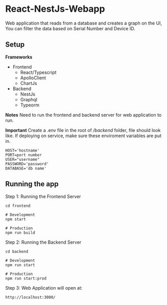# React-NestJs-Webapp
Web application that reads from a database and creates a graph on the UI, You can filter the data based on Serial Number and Device ID.
## Setup

**Frameworks**
- Frontend
  - React/Typescript
  - ApolloClient
  - ChartJs
- Backend
  - NestJs
  - Graphql
  - Typeorm

**Notes**
Need to run the frontend and backend server for web application to run.

**Important**
Create a .env file in the root of */backend* folder, file should look like. 
If deploying on service, make sure these enviroment variables are put in.
```
HOST='hostname'
PORT=port number
USER="username"
PASSWORD='password'
DATABASE='db name'
```

## Running the app
Step 1: Running the Frontend Server
```
cd frontend

# Development
npm start

# Production
npm run build
```

Step 2: Running the Backend Server
```
cd backend

# Development
npm run start

# Production
npm run start:prod
```
Step 3: Web Application will open at:
```
http://localhost:3000/
```